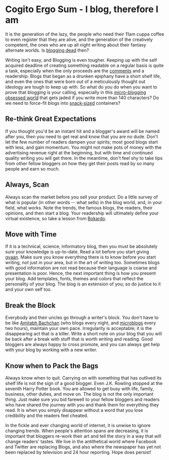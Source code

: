 # Cogito Ergo Sum - I blog, therefore I am

It is the generation of the lazy, the people who need their 11am cuppa coffee to even register that they are alive, and the generation of the creatively competent, the ones who are up all night writing about their fantasy alternate worlds. Is <a href="http://www.copyblogger.com/blogging-is-dead-again/">blogging dead</a> then?

Writing isn't easy, and Blogging is even tougher. Keeping up with the self acquired deadline of creating something readable on a regular basis is quite a task, especially when the only proceeds are the <a href="http://www.mathewingram.com/work/2007/07/10/do-blog-comments-still-matter/">comments</a> and a readership. Blogs that began as a drunken epiphany have a short shelf life, and even the ones that were born out of a meticulously thought out ideology are tough to keep up with. So what do you do when you want to prove that blogging is your calling, especially in this <a href="http://www.nytimes.com/2011/02/21/technology/internet/21blog.html">micro-blogging obsessed world</a> that gets jaded if you write more than 140 characters? Do we need to force-fit blogs into <a href="http://www.web-strategist.com/blog/2007/10/24/do-you-respect-media-snackers-tell-me-why/">snack-sized</a> containers?

## Re-think Great Expectations

If you thought you'd be an instant hit and a blogger's award will be named after you, then you need to get real and know that you are no dude. Don't let the few number of readers dampen your spirits; most good blogs start with less, and gain momentum. You might not make pots of money with the advertising revenue right at the beginning, but with time and continued quality writing you will get there. In the meantime, don't feel shy to take tips from other fellow bloggers on how they get their posts read by so many people and earn so much. 

## Always, Scan

Always scan the market before you sell your product. Do a little survey of what is popular (in other words -- what sells) in the blog world, and, in your field, what works. Note the trends, the famous blogs, the readers, their opinions, and then start a blog. Your readership will ultimately define your virtual existence, so take a lesson from <a href="http://bokardo.com/">Bokardo</a>. 

## Move with Time

If it is a technical, science, informatory blog, then you must be absolutely sure your knowledge is up-to-date. Read a lot before you start giving <a href="http://www.urbandictionary.com/define.php?term=Gyaan">gyaan</a>. Make sure you know everything there is to know before you start writing, not just in your area, but in the art of writing too. Sometimes blogs with good information are not read because their language is coarse and presentation is poor. Hence, the next important thing is how you present your blog. Add templates, fonts, themes and colors that reflect the personality of your blog. The blog is an extension of you; so do justice to it and your own self too. 

## Break the Block

Everybody and their uncles go through a writer's block. You don't have to be like <a href="http://bigb.bigadda.com/">Amitabh Bachchan</a> (who blogs every night, and <a href="http://twitter.com/srbachchan">microblogs</a> every two hours), maintain your own pace. Irregularity is acceptable; it is the disappearing act that is a killer. Write a short note on your blog that you will be back after a break with stuff that is worth writing and reading. Good bloggers are always happy to cross promote, and you can always get help with your blog by working with a new writer. 

## Know when to Pack the Bags

Always know when to quit. Carrying on with something that has outlived its shelf life is not the sign of a good blogger. Even J.K. Rowling stopped at the seventh Harry Potter book. You are allowed to get busy with life, family, business, other duties, and move on. The blog is not the only important thing. Just make sure you bid farewell to your fellow bloggers and readers who have shared the journey with you and thank them for everything they read. It is when you simply disappear without a word that you lose credibility and the readers feel cheated. 

In the fickle and ever changing world of internet, it is unwise to ignore changing trends. When people's attention spans are decreasing, it is important that bloggers re-work their art and tell the story in a way that will change readers' tastes. We live in the antithetical world where Facebook and Twitter are replacing Blogs, and also where the newspaper has yet not been replaced by television and 24 hour reporting. Hope does persist!
